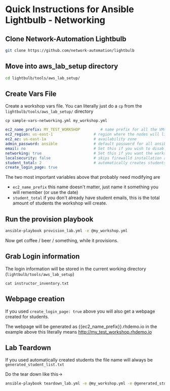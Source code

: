 # Quick Instructions for Ansible Lightbulb - Networking

## Clone Network-Automation Lightbulb

```bash
git clone https://github.com/network-automation/lightbulb
```

## Move into aws_lab_setup directory

```bash
cd lightbulb/tools/aws_lab_setup/
```

## Create Vars File
Create a workshop vars file.  You can literally just do a `cp` from the `lightbulb/tools/aws_lab_setup/` directory
```
cp sample-vars-networking.yml my_workshop.yml
```

```yml
ec2_name_prefix: MY_TEST_WORKSHOP         # name prefix for all the VMs
ec2_region: us-east-1                  # region where the nodes will live
ec2_az: us-east-1a                     # availability zone
admin_password: ansible                # default password for all ansible nodes
email: no                              # Set this if you wish to disable email
networking: true                       # Set this if you want the workshop in networking mode
localsecurity: false                   # skips firewalld installation and SE Linux when false
student_total: 2                       # automatically creates students if you don't define a user.yml
create_login_page: true
```
The two most important variables above that probably need modifying are
- `ec2_name_prefix` this name doesn't matter, just name it something you will remember (or use the date)
- `student_total` if you don't already have student emails, this is the total amount of students the workshop will create.  

## Run the provision playbook

```bash
ansible-playbook provision_lab.yml -e @my_workshop.yml
```

Now get coffee / beer / something, while it provisions.

## Grab Login information

The login information will be stored in the current working directory (`lightbulb/tools/aws_lab_setup`)

```
cat instructor_inventory.txt
```

## Webpage creation

If you used `create_login_page: true` above you will also get a webpage created for students.

The webpage will be generated as {{ec2_name_prefix}}.rhdemo.io
in the example above this literally means http://my_test_workshop.rhdemo.io

## Lab Teardown
If you used automatically created students the file name will always be `generated_student_list.txt`

Do the tear down like this->

```bash
ansible-playbook teardown_lab.yml -e @my_workshop.yml -e @generated_student_list.txt
```
